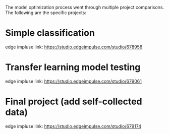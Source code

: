 The model optimization process went through multiple project comparisons. The following are the specific projects:

# Simple classification
edge impluse link: https://studio.edgeimpulse.com/studio/678956

# Transfer learning model testing
edge impluse link: https://studio.edgeimpulse.com/studio/679061

# Final project (add self-collected data)
edge impluse link: https://studio.edgeimpulse.com/studio/679174
